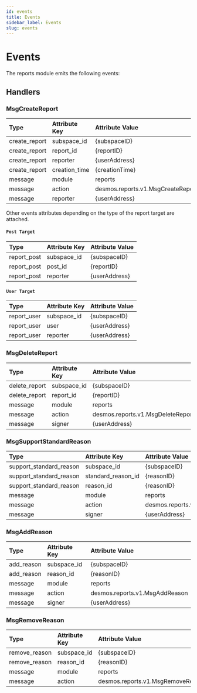 ```yaml
---
id: events
title: Events
sidebar_label: Events
slug: events
---
```


# Events

The reports module emits the following events:

## Handlers

### MsgCreateReport

| **Type**      | **Attribute Key** | **Attribute Value**               | 
|:--------------|:------------------|:----------------------------------|
| create_report | subspace_id       | {subspaceID}                      |
| create_report | report_id         | {reportID}                        |
| create_report | reporter          | {userAddress}                     |
| create_report | creation_time     | {creationTime}                    |
| message       | module            | reports                           |
| message       | action            | desmos.reports.v1.MsgCreateReport |
| message       | reporter          | {userAddress}                     |

Other events attributes depending on the type of the report target are attached.

#### `Post Target`

| **Type**    | **Attribute Key** | **Attribute Value** | 
|:------------|:------------------|:--------------------|
| report_post | subspace_id       | {subspaceID}        |
| report_post | post_id           | {reportID}          |
| report_post | reporter          | {userAddress}       |

#### `User Target`

| **Type**    | **Attribute Key** | **Attribute Value** | 
|:------------|:------------------|:--------------------|
| report_user | subspace_id       | {subspaceID}        |
| report_user | user              | {userAddress}       |
| report_user | reporter          | {userAddress}       |

### MsgDeleteReport

| **Type**      | **Attribute Key** | **Attribute Value**               | 
|:--------------|:------------------|:----------------------------------|
| delete_report | subspace_id       | {subspaceID}                      |
| delete_report | report_id         | {reportID}                        |
| message       | module            | reports                           |
| message       | action            | desmos.reports.v1.MsgDeleteReport |
| message       | signer            | {userAddress}                     |

### MsgSupportStandardReason

| **Type**                | **Attribute Key**  | **Attribute Value**                        | 
|:------------------------|:-------------------|:-------------------------------------------|
| support_standard_reason | subspace_id        | {subspaceID}                               |
| support_standard_reason | standard_reason_id | {reasonID}                                 |
| support_standard_reason | reason_id          | {reasonID}                                 |
| message                 | module             | reports                                    |
| message                 | action             | desmos.reports.v1.MsgSupportStandardReason |
| message                 | signer             | {userAddress}                              |

### MsgAddReason

| **Type**   | **Attribute Key** | **Attribute Value**            | 
|:-----------|:------------------|:-------------------------------|
| add_reason | subspace_id       | {subspaceID}                   |
| add_reason | reason_id         | {reasonID}                     |
| message    | module            | reports                        |
| message    | action            | desmos.reports.v1.MsgAddReason |
| message    | signer            | {userAddress}                  |


### MsgRemoveReason

| **Type**      | **Attribute Key** | **Attribute Value**               | 
|:--------------|:------------------|:----------------------------------|
| remove_reason | subspace_id       | {subspaceID}                      |
| remove_reason | reason_id         | {reasonID}                        |
| message       | module            | reports                           |
| message       | action            | desmos.reports.v1.MsgRemoveReason |